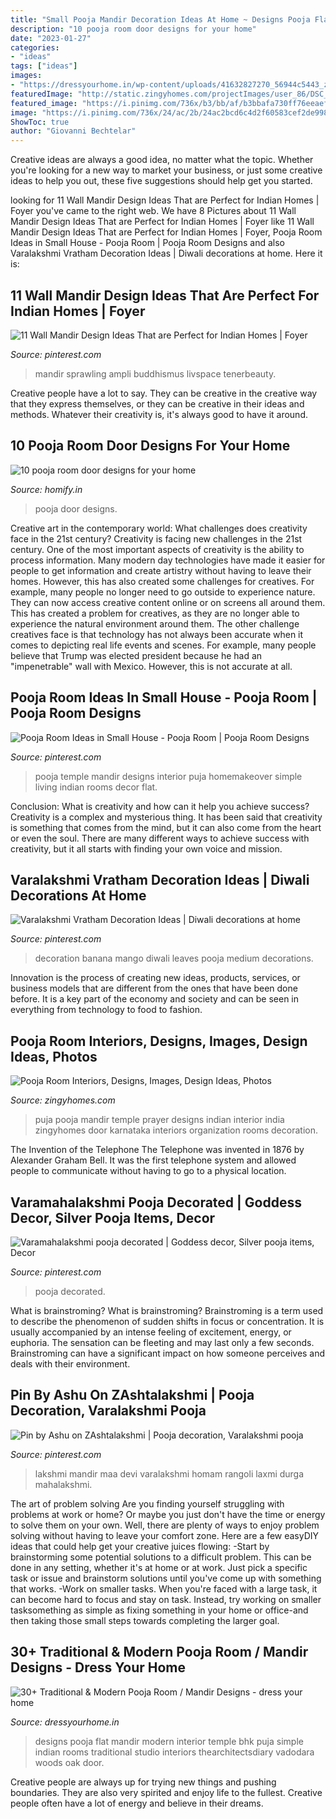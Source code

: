 ```yaml
---
title: "Small Pooja Mandir Decoration Ideas At Home ~ Designs Pooja Flat Mandir Modern Interior Temple Bhk Puja Simple Indian Rooms Traditional Studio Interiors Thearchitectsdiary Vadodara Woods Oak Door"
description: "10 pooja room door designs for your home"
date: "2023-01-27"
categories:
- "ideas"
tags: ["ideas"]
images:
- "https://dressyourhome.in/wp-content/uploads/41632827270_56944c5443_z.jpg"
featuredImage: "http://static.zingyhomes.com/projectImages/user_86/DSC_0940.JPG"
featured_image: "https://i.pinimg.com/736x/b3/bb/af/b3bbafa730ff76eeaef4a31ece8356ea.jpg"
image: "https://i.pinimg.com/736x/24/ac/2b/24ac2bcd6c4d2f60583cef2de998be54--small-houses-temple.jpg"
ShowToc: true
author: "Giovanni Bechtelar"
---
```



Creative ideas are always a good idea, no matter what the topic. Whether you're looking for a new way to market your business, or just some creative ideas to help you out, these five suggestions should help get you started.

	

		
looking for 11 Wall Mandir Design Ideas That are Perfect for Indian Homes | Foyer you've came to the right web. We have 8 Pictures about 11 Wall Mandir Design Ideas That are Perfect for Indian Homes | Foyer like 11 Wall Mandir Design Ideas That are Perfect for Indian Homes | Foyer, Pooja Room Ideas in Small House - Pooja Room | Pooja Room Designs and also Varalakshmi Vratham Decoration Ideas | Diwali decorations at home. Here it is:
		
    
## 11 Wall Mandir Design Ideas That Are Perfect For Indian Homes | Foyer

<img loading=lazy src="https://i.pinimg.com/736x/b3/bb/af/b3bbafa730ff76eeaef4a31ece8356ea.jpg" onerror="this.onerror=null;this.src='https://tse1.mm.bing.net/th?id=OIP.qXvSlyXi5FC3bff-rfH0cQHaLH&amp;pid=15.1';" alt="11 Wall Mandir Design Ideas That are Perfect for Indian Homes | Foyer">

_Source: pinterest.com_

>mandir sprawling ampli buddhismus livspace tenerbeauty. 

	

Creative people have a lot to say. They can be creative in the creative way that they express themselves, or they can be creative in their ideas and methods. Whatever their creativity is, it's always good to have it around.

    
## 10 Pooja Room Door Designs For Your Home

<img loading=lazy src="https://images.homify.com/images/a_0,c_fit,f_auto,q_auto,w_1108/v1438284610/p/photo/image/191017/IMG_2583/photos-by.jpg" onerror="this.onerror=null;this.src='https://tse4.mm.bing.net/th?id=OIP.A5LuiKHFNjEHNfpKfSN0nAHaLJ&amp;pid=15.1';" alt="10 pooja room door designs for your home">

_Source: homify.in_

>pooja door designs. 

	

Creative art in the contemporary world: What challenges does creativity face in the 21st century?
Creativity is facing new challenges in the 21st century. One of the most important aspects of creativity is the ability to process information. Many modern day technologies have made it easier for people to get information and create artistry without having to leave their homes. However, this has also created some challenges for creatives. For example, many people no longer need to go outside to experience nature. They can now access creative content online or on screens all around them. This has created a problem for creatives, as they are no longer able to experience the natural environment around them. The other challenge creatives face is that technology has not always been accurate when it comes to depicting real life events and scenes. For example, many people believe that Trump was elected president because he had an "impenetrable" wall with Mexico. However, this is not accurate at all.

    
## Pooja Room Ideas In Small House - Pooja Room | Pooja Room Designs

<img loading=lazy src="https://i.pinimg.com/736x/24/ac/2b/24ac2bcd6c4d2f60583cef2de998be54--small-houses-temple.jpg" onerror="this.onerror=null;this.src='https://tse3.mm.bing.net/th?id=OIP.1JNX5kj2KWBlyJxI-6AaVQAAAA&amp;pid=15.1';" alt="Pooja Room Ideas in Small House - Pooja Room | Pooja Room Designs">

_Source: pinterest.com_

>pooja temple mandir designs interior puja homemakeover simple living indian rooms decor flat. 

	

Conclusion: What is creativity and how can it help you achieve success?
Creativity is a complex and mysterious thing. It has been said that creativity is something that comes from the mind, but it can also come from the heart or even the soul. There are many different ways to achieve success with creativity, but it all starts with finding your own voice and mission.

    
## Varalakshmi Vratham Decoration Ideas | Diwali Decorations At Home

<img loading=lazy src="https://i.pinimg.com/originals/02/10/3d/02103d8127bd4c9ddff5b72753930f9b.jpg" onerror="this.onerror=null;this.src='https://tse4.mm.bing.net/th?id=OIP.sm85xFBuJwwqQWSp_6RwMwHaJ4&amp;pid=15.1';" alt="Varalakshmi Vratham Decoration Ideas | Diwali decorations at home">

_Source: pinterest.com_

>decoration banana mango diwali leaves pooja medium decorations. 

	

Innovation is the process of creating new ideas, products, services, or business models that are different from the ones that have been done before. It is a key part of the economy and society and can be seen in everything from technology to food to fashion.

    
## Pooja Room Interiors, Designs, Images, Design Ideas, Photos

<img loading=lazy src="http://static.zingyhomes.com/projectImages/user_86/DSC_0940.JPG" onerror="this.onerror=null;this.src='https://tse1.mm.bing.net/th?id=OIP.tq-SY4u9rjB3ZcjR3cMJRwHaLC&amp;pid=15.1';" alt="Pooja Room Interiors, Designs, Images, Design Ideas, Photos">

_Source: zingyhomes.com_

>puja pooja mandir temple prayer designs indian interior india zingyhomes door karnataka interiors organization rooms decoration. 

	

The Invention of the Telephone
The Telephone was invented in 1876 by Alexander Graham Bell. It was the first telephone system and allowed people to communicate without having to go to a physical location.

    
## Varamahalakshmi Pooja Decorated | Goddess Decor, Silver Pooja Items, Decor

<img loading=lazy src="https://i.pinimg.com/736x/78/d3/5a/78d35ae2676423370a70461952008658.jpg" onerror="this.onerror=null;this.src='https://tse2.mm.bing.net/th?id=OIP.nWxco-kbSTyYgGC61RMctAHaNM&amp;pid=15.1';" alt="Varamahalakshmi pooja decorated | Goddess decor, Silver pooja items, Decor">

_Source: pinterest.com_

>pooja decorated. 

	

What is brainstroming?
What is brainstroming? Brainstroming is a term used to describe the phenomenon of sudden shifts in focus or concentration. It is usually accompanied by an intense feeling of excitement, energy, or euphoria. The sensation can be fleeting and may last only a few seconds. Brainstroming can have a significant impact on how someone perceives and deals with their environment.

    
## Pin By Ashu On ZAshtalakshmi | Pooja Decoration, Varalakshmi Pooja

<img loading=lazy src="https://i.pinimg.com/originals/3a/fe/94/3afe94517351ac7c330083fcade8f775.jpg" onerror="this.onerror=null;this.src='https://tse2.mm.bing.net/th?id=OIP.QWoW0sgwNdpsaJfBzrePNwHaJ6&amp;pid=15.1';" alt="Pin by Ashu on ZAshtalakshmi | Pooja decoration, Varalakshmi pooja">

_Source: pinterest.com_

>lakshmi mandir maa devi varalakshmi homam rangoli laxmi durga mahalakshmi. 

	

The art of problem solving
Are you finding yourself struggling with problems at work or home? Or maybe you just don't have the time or energy to solve them on your own. Well, there are plenty of ways to enjoy problem solving without having to leave your comfort zone. Here are a few easyDIY ideas that could help get your creative juices flowing: 
-Start by brainstorming some potential solutions to a difficult problem. This can be done in any setting, whether it's at home or at work. Just pick a specific task or issue and brainstorm solutions until you've come up with something that works. 
-Work on smaller tasks. When you're faced with a large task, it can become hard to focus and stay on task. Instead, try working on smaller tasksomething as simple as fixing something in your home or office-and then taking those small steps towards completing the larger goal.

    
## 30+ Traditional &amp; Modern Pooja Room / Mandir Designs - Dress Your Home

<img loading=lazy src="https://dressyourhome.in/wp-content/uploads/41632827270_56944c5443_z.jpg" onerror="this.onerror=null;this.src='https://tse1.mm.bing.net/th?id=OIP.AWvAlneKZMer1oaTP5AkcAHaE8&amp;pid=15.1';" alt="30+ Traditional &amp; Modern Pooja Room / Mandir Designs - dress your home">

_Source: dressyourhome.in_

>designs pooja flat mandir modern interior temple bhk puja simple indian rooms traditional studio interiors thearchitectsdiary vadodara woods oak door. 

	

Creative people are always up for trying new things and pushing boundaries. They are also very spirited and enjoy life to the fullest. Creative people often have a lot of energy and believe in their dreams.

